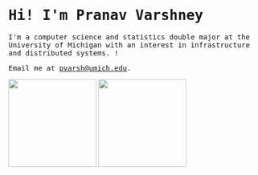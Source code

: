 <h1><samp>Hi! I'm Pranav Varshney</samp></h1>

<samp>I'm a computer science and statistics double major at the University of Michigan with an interest in infrastructure and distributed systems. !</samp>

<samp>Email me at [pvarsh@umich.edu](mailto:jonasg@umich.edu).</samp>

<div>
  <img height="175" align="center" src="https://streak-stats.demolab.com?user=jonasiwnl&theme=tokyonight&border_radius=4.5" />
  <img height="175" align="center" src="https://github-readme-stats.vercel.app/api/top-langs/?username=jonasiwnl&layout=compact&theme=tokyonight&hide=astro" />
</div>
